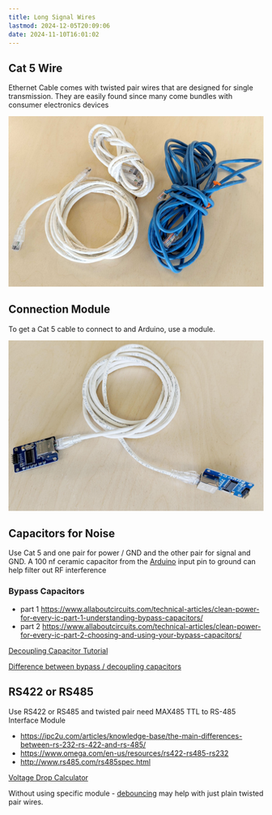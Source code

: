 ```yaml
---
title: Long Signal Wires
lastmod: 2024-12-05T20:09:06
date: 2024-11-10T16:01:02
---
```


## Cat 5 Wire

Ethernet Cable comes with twisted pair wires that are designed for single transmission. They are easily found since many come bundles with consumer electronics devices

[![Ethernet Cable](attachments/2023-ethernet-cables.jpg)](attachments/2023-ethernet-cables.jpg)

## Connection Module

To get a Cat 5 cable to connect to and Arduino, use a module.

[![Cat 5 Module](./attachments/2023-ethernet-cable-attached-to-modules.jpg)](./attachments/2023-ethernet-cable-attached-to-modules.jpg)

## Capacitors for Noise

Use Cat 5 and one pair for power / GND and the other pair for signal and GND. A 100 nf ceramic capacitor from the [Arduino](../arduino/arduino-introduction.md) input pin to ground can help filter out RF interference

### Bypass Capacitors

- part 1 https://www.allaboutcircuits.com/technical-articles/clean-power-for-every-ic-part-1-understanding-bypass-capacitors/
- part 2 https://www.allaboutcircuits.com/technical-articles/clean-power-for-every-ic-part-2-choosing-and-using-your-bypass-capacitors/

[Decoupling Capacitor Tutorial](http://www.thebox.myzen.co.uk/Tutorial/De-coupling.html)

[Difference between bypass / decoupling capacitors](https://www.circuitbread.com/ee-faq/what-is-the-difference-between-coupling-decoupling-and-bypass-capacitors)

## RS422 or RS485

Use RS422 or RS485 and twisted pair need MAX485 TTL to RS-485 Interface Module

- https://ipc2u.com/articles/knowledge-base/the-main-differences-between-rs-232-rs-422-and-rs-485/
- https://www.omega.com/en-us/resources/rs422-rs485-rs232
- http://www.rs485.com/rs485spec.html

[Voltage Drop Calculator](https://www.calculator.net/voltage-drop-calculator.html)

Without using specific module - [debouncing](https://www.arduino.cc/en/Tutorial/BuiltInExamples/Debounce) may help with just plain twisted pair wires.
